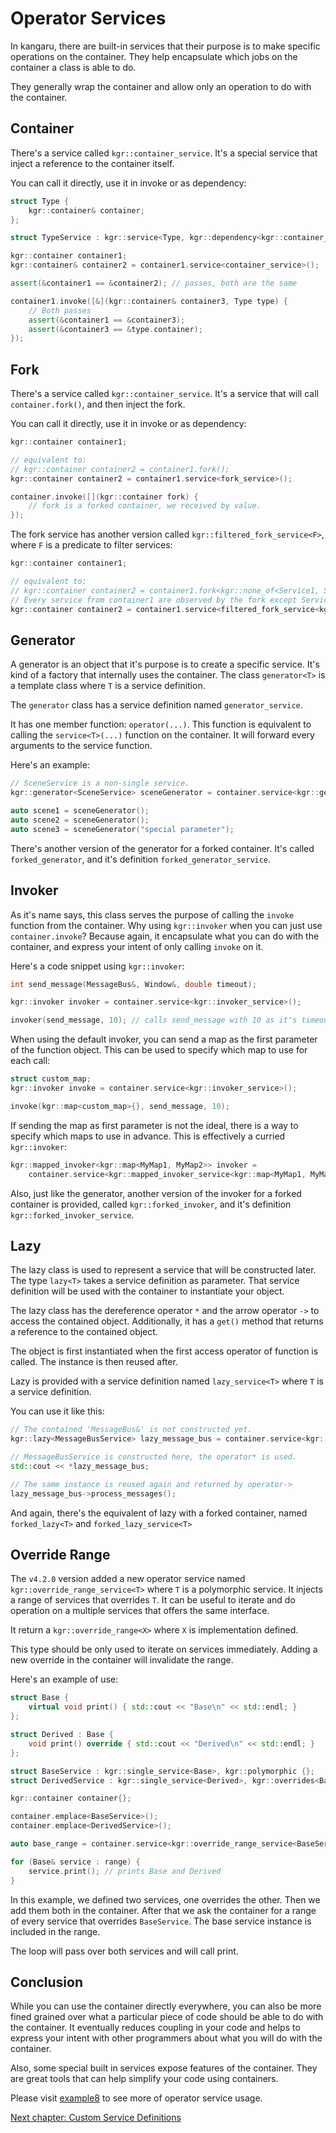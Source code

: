 Operator Services
=================

In kangaru, there are built-in services that their purpose is to make specific operations on the container.
They help encapsulate which jobs on the container a class is able to do.

They generally wrap the container and allow only an operation to do with the container.

## Container

There's a service called `kgr::container_service`. It's a special service that inject a reference to the container itself.

You can call it directly, use it in invoke or as dependency:

```c++
struct Type {
    kgr::container& container;
};

struct TypeService : kgr::service<Type, kgr::dependency<kgr::container_service>> {};

kgr::container container1;
kgr::container& container2 = container1.service<container_service>();

assert(&container1 == &container2); // passes, both are the same

container1.invoke([&](kgr::container& container3, Type type) {
    // Both passes
    assert(&container1 == &container3);
    assert(&container3 == &type.container);
});
```

## Fork

There's a service called `kgr::container_service`. It's a service that will call `container.fork()`, and then inject the fork.

You can call it directly, use it in invoke or as dependency:

```c++
kgr::container container1;

// equivalent to:
// kgr::container container2 = container1.fork();
kgr::container container2 = container1.service<fork_service>();

container.invoke([](kgr::container fork) {
    // fork is a forked container, we received by value.
});
```

The fork service has another version called `kgr::filtered_fork_service<F>`, where `F` is a predicate to filter services:

```c++
kgr::container container1;

// equivalent to:
// kgr::container container2 = container1.fork<kgr::none_of<Service1, Service2>>();
// Every service from container1 are observed by the fork except Service1 and Service2
kgr::container container2 = container1.service<filtered_fork_service<kgr::none_of<Service1, Service2>>>();
```

## Generator

A generator is an object that it's purpose is to create a specific service. It's kind of a factory that internally uses the container.
The class `generator<T>` is a template class where `T` is a service definition.

The `generator` class has a service definition named `generator_service`.

It has one member function: `operator(...)`. This function is equivalent to calling the `service<T>(...)` function on the container.
It will forward every arguments to the service function.

Here's an example:
    
```c++
// SceneService is a non-single service.
kgr::generator<SceneService> sceneGenerator = container.service<kgr::generator_service<SceneService>>();

auto scene1 = sceneGenerator();
auto scene2 = sceneGenerator();
auto scene3 = sceneGenerator("special parameter");
```

There's another version of the generator for a forked container. It's called `forked_generator`, and it's definition `forked_generator_service`.

## Invoker

As it's name says, this class serves the purpose of calling the `invoke` function from the container.
Why using `kgr::invoker` when you can just use `container.invoke`?
Because again, it encapsulate what you can do with the container, and express your intent of only calling `invoke` on it.

Here's a code snippet using `kgr::invoker`:

```c++
int send_message(MessageBus&, Window&, double timeout);

kgr::invoker invoker = container.service<kgr::invoker_service>();

invoker(send_message, 10); // calls send_message with 10 as it's timeout
```

When using the default invoker, you can send a map as the first parameter of the function object. This can be used to specify which map to use for each call:

```c++
struct custom_map;
kgr::invoker invoke = container.service<kgr::invoker_service>();

invoke(kgr::map<custom_map>{}, send_message, 10);
```

If sending the map as first parameter is not the ideal, there is a way to specify which maps to use in advance. This is effectively a curried `kgr::invoker`:

```c++
kgr::mapped_invoker<kgr::map<MyMap1, MyMap2>> invoker =
    container.service<kgr::mapped_invoker_service<kgr::map<MyMap1, MyMap2>>>();
```

Also, just like the generator, another version of the invoker for a forked container is provided, called `kgr::forked_invoker`, and it's definition `kgr::forked_invoker_service`.
    
## Lazy

The lazy class is used to represent a service that will be constructed later. The type `lazy<T>` takes a service definition as parameter.
That service definition will be used with the container to instantiate your object.

The lazy class has the dereference operator `*` and the arrow operator `->` to access the contained object.
Additionally, it has a `get()` method that returns a reference to the contained object.

The object is first instantiated when the first access operator of function is called. The instance is then reused after.

Lazy is provided with a service definition named `lazy_service<T>` where `T` is a service definition.

You can use it like this:

```c++
// The contained 'MessageBus&' is not constructed yet.
kgr::lazy<MessageBusService> lazy_message_bus = container.service<kgr::lazy_service<MessageBusService>>();

// MessageBusService is constructed here, the operator* is used.
std::cout << *lazy_message_bus;

// The same instance is reused again and returned by operator->
lazy_message_bus->process_messages();
```

And again, there's the equivalent of lazy with a forked container, named `forked_lazy<T>` and `forked_lazy_service<T>`

## Override Range

The `v4.2.0` version added a new operator service named `kgr::override_range_service<T>` where `T` is a polymorphic service.
It injects a range of services that overrides `T`. It can be useful to iterate and do operation on a multiple services that offers the same interface.

It return a `kgr::override_range<X>` where `X` is implementation defined. 

This type should be only used to iterate on services immediately. Adding a new override in the container will invalidate the range.

Here's an example of use:

```c++
struct Base {
    virtual void print() { std::cout << "Base\n" << std::endl; }
};

struct Derived : Base {
    void print() override { std::cout << "Derived\n" << std::endl; }
};

struct BaseService : kgr::single_service<Base>, kgr::polymorphic {};
struct DerivedService : kgr::single_service<Derived>, kgr::overrides<BaseService> {};

kgr::container container{};

container.emplace<BaseService>();
container.emplace<DerivedService>();

auto base_range = container.service<kgr::override_range_service<BaseService>>();

for (Base& service : range) {
    service.print(); // prints Base and Derived
}
```

In this example, we defined two services, one overrides the other. Then we add them both in the container.
After that we ask the container for a range of every service that overrides `BaseService`. The base service instance is included in the range.

The loop will pass over both services and will call print.

## Conclusion

While you can use the container directly everywhere, you can also be more fined grained over what a particular piece of code should be able to do with the container. It eventually reduces coupling in your code and helps to express your intent with other programmers about what you will do with the container.

Also, some special built in services expose features of the container. They are great tools that can help simplify your code using containers.

Please visit [example8](../examples/example8/example8.cpp) to see more of operator service usage.

[Next chapter: Custom Service Definitions](section09_definitions.md)
